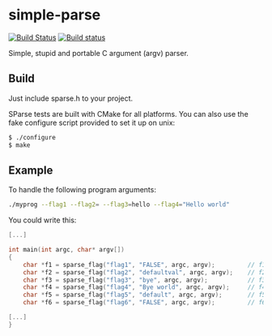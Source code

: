 # simple-parse

[![Build Status](https://travis-ci.org/ulises-jeremias/simple-parse.svg?branch=master)](https://travis-ci.org/ulises-jeremias/simple-parse) [![Build status](https://ci.appveyor.com/api/projects/status/mpc8xk0odl5er0lk/branch/master?svg=true)](https://ci.appveyor.com/project/ulises-jeremias/simple-parse/branch/master)

Simple, stupid and portable C argument (argv) parser.

## Build

Just include sparse.h to your project.

SParse tests are built with CMake for all platforms. You can also use the fake configure script provided to set it up on unix:

```sh
$ ./configure
$ make
```

## Example

To handle the following program arguments:

```sh
./myprog --flag1 --flag2= --flag3=hello --flag4="Hello world"
```

You could write this:

```c
[...]

int main(int argc, char* argv[])
{
    char *f1 = sparse_flag("flag1", "FALSE", argc, argv);         // f1 = "TRUE"
    char *f2 = sparse_flag("flag2", "defaultval", argc, argv);    // f2 = ""
    char *f3 = sparse_flag("flag3", "bye", argc, argv);           // f3 = "hello"
    char *f4 = sparse_flag("flag4", "Bye world", argc, argv);     // f4 = "Hello world"
    char *f5 = sparse_flag("flag5", "default", argc, argv);       // f5 = "default"
    char *f6 = sparse_flag("flag6", "FALSE", argc, argv);         // f6 = "FALSE"

[...]
}
```
